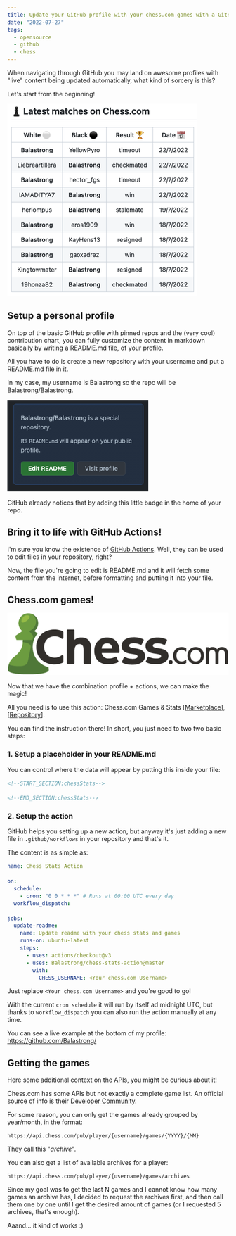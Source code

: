 ```yaml
---
title: Update your GitHub profile with your chess.com games with a GitHub Action
date: "2022-07-27"
tags:
  - opensource
  - github
  - chess
---
```


When navigating through GitHub you may land on awesome profiles with "live" content being updated automatically, what kind of sorcery is this?

Let's start from the beginning!

![Chess.com game history](./chesscom-stats.png)

## Setup a personal profile

On top of the basic GitHub profile with pinned repos and the (very cool) contribution chart, you can fully customize the content in markdown basically by writing a README.md file, of your profile.

All you have to do is create a new repository with your username and put a README.md file in it.

In my case, my username is Balastrong so the repo will be Balastrong/Balastrong.

![GitHub README.md badge](./special-repo.png)

GitHub already notices that by adding this little badge in the home of your repo.

## Bring it to life with GitHub Actions!

I'm sure you know the existence of [GitHub Actions](https://github.com/features/actions). Well, they can be used to edit files in your repository, right?

Now, the file you're going to edit is README.md and it will fetch some content from the internet, before formatting and putting it into your file.

## Chess.com games!

![Chess.com logo](./chesscom-logo.png)

Now that we have the combination profile + actions, we can make the magic!

All you need is to use this action: Chess.com Games & Stats [[Marketplace](https://github.com/marketplace/actions/chess-com-games-stats)], [[Repository](https://github.com/Balastrong/chess-stats-action)].

You can find the instruction there!
In short, you just need to two two basic steps:

### 1. Setup a placeholder in your README.md

You can control where the data will appear by putting this inside your file:

```html
<!--START_SECTION:chessStats-->

<!--END_SECTION:chessStats-->
```

### 2. Setup the action

GitHub helps you setting up a new action, but anyway it's just adding a new file in `.github/workflows` in your repository and that's it.

The content is as simple as:

```yaml
name: Chess Stats Action

on:
  schedule:
    - cron: "0 0 * * *" # Runs at 00:00 UTC every day
  workflow_dispatch:

jobs:
  update-readme:
    name: Update readme with your chess stats and games
    runs-on: ubuntu-latest
    steps:
      - uses: actions/checkout@v3
      - uses: Balastrong/chess-stats-action@master
        with:
          CHESS_USERNAME: <Your chess.com Username>
```

Just replace `<Your chess.com Username>` and you're good to go!

With the current `cron schedule` it will run by itself ad midnight UTC, but thanks to `workflow_dispatch` you can also run the action manually at any time.

You can see a live example at the bottom of my profile: https://github.com/Balastrong/

## Getting the games

Here some additional context on the APIs, you might be curious about it!

Chess.com has some APIs but not exactly a complete game list. An official source of info is their [Developer Community](https://www.chess.com/club/chess-com-developer-community).

For some reason, you can only get the games already grouped by year/month, in the format:

```
https://api.chess.com/pub/player/{username}/games/{YYYY}/{MM}
```

They call this "_archive_".

You can also get a list of available archives for a player:

```
https://api.chess.com/pub/player/{username}/games/archives
```

Since my goal was to get the last N games and I cannot know how many games an archive has, I decided to request the archives first, and then call them one by one until I get the desired amount of games (or I requested 5 archives, that's enough).

Aaand... it kind of works :)
